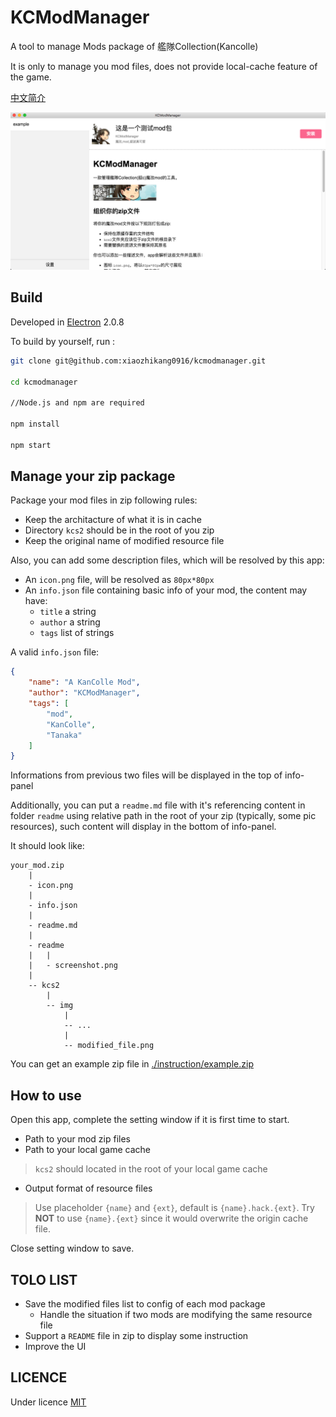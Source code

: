 # KCModManager

A tool to manage Mods package of 艦隊Collection(Kancolle)

It is only to manage you mod files, does not provide local-cache feature of the game.

[中文简介](./README-ch.md)

![screenshot](./instruction/screenshot.png)

## Build

Developed in [Electron](https://electronjs.org/) 2.0.8

To build by yourself, run :

```bash
git clone git@github.com:xiaozhikang0916/kcmodmanager.git

cd kcmodmanager

//Node.js and npm are required

npm install

npm start
```

## Manage your zip package

Package your mod files in zip following rules:

* Keep the architacture of what it is in cache
* Directory `kcs2` should be in the root of you zip
* Keep the original name of modified resource file

Also, you can add some description files, which will be resolved by this app:

* An `icon.png` file, will be resolved as `80px*80px`
* An `info.json` file containing basic info of your mod, the content may have:
  * `title` a string
  * `author` a string
  * `tags` list of strings

A valid `info.json` file:

```json
{
    "name": "A KanColle Mod",
    "author": "KCModManager",
    "tags": [
        "mod",
        "KanColle",
        "Tanaka"
    ]
}
```

Informations from previous two files will be displayed in the top of info-panel

Additionally, you can put a `readme.md` file with it's referencing content in folder `readme` using relative path in the root of your zip (typically, some pic resources), such content will display in the bottom of info-panel.

It should look like:

```
your_mod.zip
    |
    - icon.png
    |
    - info.json
    |
    - readme.md
    |
    - readme
    |   |
    |   - screenshot.png
    |
    -- kcs2
        |
        -- img
            |
            -- ...
            |
            -- modified_file.png
```

You can get an example zip file in [./instruction/example.zip](./instruction/example.zip)

## How to use

Open this app, complete the setting window if it is first time to start.

* Path to your mod zip files
* Path to your local game cache
> `kcs2` should located in the root of your local game cache
* Output format of resource files
> Use placeholder `{name}` and `{ext}`, default is `{name}.hack.{ext}`. Try **NOT** to use `{name}.{ext}` since it would overwrite the origin cache file.

Close setting window to save.

## TOLO LIST

* Save the modified files list to config of each mod package
  * Handle the situation if two mods are modifying the same resource file
* Support a `README` file in zip to display some instruction
* Improve the UI

## LICENCE

Under licence [MIT](./LICENCE)
